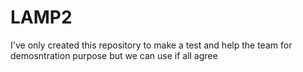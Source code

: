 # LAMP2
I've only created this repository to make a test and help the team for demosntration purpose but we can use if all agree
